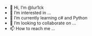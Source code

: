 - 👋 Hi, I’m @lur1ck
- 👀 I’m interested in ...
- 🌱 I’m currently learning c# and Python
- 💞️ I’m looking to collaborate on ...
- 📫 How to reach me ...

<!---
lur1ck/lur1ck is a ✨ special ✨ repository because its `README.md` (this file) appears on your GitHub profile.
You can click the Preview link to take a look at your changes.
--->
